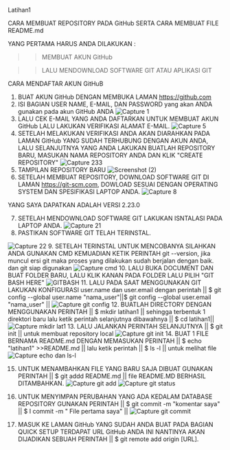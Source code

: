 Latihan1

CARA MEMBUAT REPOSITORY PADA GitHub  SERTA CARA MEMBUAT FILE README.md 

YANG PERTAMA HARUS ANDA DILAKUKAN :

>>MEMBUAT AKUN GitHub 

>>LALU MENDOWNLOAD SOFTWARE GIT ATAU APLIKASI GIT

CARA MENDAFTAR AKUN GitHuB

1. BUAT AKUN GitHub DENGAN MEMBUKA LAMAN https://github.com
2. ISI BAGIAN USER NAME, E-MAIL, DAN PASSWORD yang akan ANDA gunakan pada akun GitHub ANDA
![Capture 1](https://user-images.githubusercontent.com/56963083/67616964-8bc6d000-f808-11e9-9c41-30a219913337.PNG)
3. LALU CEK E-MAIL YANG ANDA DAFTARKAN UNTUK MEMBUAT AKUN GitHub LALU LAKUKAN VERIFIKASI ALAMAT E-MAIL.
![Capture 5](https://user-images.githubusercontent.com/56963083/67617101-dbf26200-f809-11e9-89bd-c6c93ec40342.PNG)
4. SETELAH MELAKUKAN VERIFIKASI ANDA AKAN DIARAHKAN PADA LAMAN GitHub YANG SUDAH TERHUBUNG DENGAN AKUN ANDA, LALU SELANJUTNYA YANG ANDA LAKUKAN BUATLAH REPOSITORY BARU, MASUKAN NAMA REPOSITORY ANDA DAN KLIK "CREATE REPOSITORY"
![Capture 233](https://user-images.githubusercontent.com/56963083/67617198-e5c89500-f80a-11e9-8a30-1479774f6310.PNG)
5. TAMPILAN REPOSITORY BARU
![Screenshot (2)](https://user-images.githubusercontent.com/56963083/67617245-64253700-f80b-11e9-8afb-cc390599342c.png)
6. SETELAH MEMBUAT REPOSITORY, DOWNLOAD SOFTWARE GIT DI LAMAN https://git-scm.com, DOWLOAD SESUAI DENGAN OPERATING SYSTEM DAN SPESIFIKASI LAPTOP ANDA.
![Capture 8](https://user-images.githubusercontent.com/56963083/67617308-18bf5880-f80c-11e9-82f8-d51a517522ad.PNG)

YANG SAYA DAPATKAN ADALAH VERSI 2.23.0

7. SETELAH MENDOWNLOAD SOFTWARE GIT LAKUKAN ISNTALASI PADA LAPTOP ANDA.
![Capture 21](https://user-images.githubusercontent.com/56963083/67617372-bca90400-f80c-11e9-9f58-cfdbaa294a99.PNG)
8. PASTIKAN SOFTWARE GIT TELAH TERINSTAL.

![Capture 22](https://user-images.githubusercontent.com/56963083/67617420-2a553000-f80d-11e9-94e5-12bf6eda009d.PNG)
9. SETELAH TERINSTAL UNTUK MENCOBANYA SILAHKAN ANDA GUNAKAN CMD KEMUADIAN KETIK PERINTAH git --version, jika muncul ersi git maka proses yang dilakukan sudah berjalan dengan baik. dan git siap digunakan
![Capture cmd](https://user-images.githubusercontent.com/56963083/67617486-cbdc8180-f80d-11e9-813b-3768f620a619.PNG)
10. LALU BUKA DOCUMENT DAN BUAT FOLDER BARU, LALU KLIK KANAN PADA FOLDER LALU PILIH "GIT BASH HERE"
![GITBASH](https://user-images.githubusercontent.com/56963083/67617603-d9463b80-f80e-11e9-9bf9-cc61ff45bf43.png)
11. LALU PADA SAAT MENGGUNAKAN GIT LAKUKAN KONFIGURASI user.name dan user.email dengan perintah || $ git config --global user.name "nama_user"||$ git config --global user.email "nama_user" ||
![Capture git config](https://user-images.githubusercontent.com/56963083/67617664-98025b80-f80f-11e9-97a4-939e01121257.png)
 12. BUATLAH DIRECTORY DENGAN MENGGUNAKAN PERINTAH || $ mkdir latihan1 || sehingga terbentuk 1 direktori baru lalu ketik perintah selanjutnya dibawahnya || $ cd latihan1||
![Capture mkdir lat1](https://user-images.githubusercontent.com/56963083/67617746-8d949180-f810-11e9-9dc2-5adedeead4ed.png)
13. LALU JALANKAN PERINTAH SELANJUTNYA || $ git init || untuk membuat repository local
![Capture git init](https://user-images.githubusercontent.com/56963083/67617755-a69d4280-f810-11e9-84c7-8a3a93360c92.png)
14. BUAT 1 FILE BERNAMA README.md DENGAN MEMASUKAN PERINTAH || $ echo "latihan1" >>README.md || lalu  ketik perintah || $ ls -l || untuk melihat file 
![Capture echo dan ls-l](https://user-images.githubusercontent.com/56963083/67617905-43acab00-f812-11e9-9983-19f6ddd6d2c2.png)

15. UNTUK MENAMBAHKAN FILE YANG BARU SAJA DIBUAT GUNAKAN PERINTAH || $ git addd README.md || file README.MD  BERHASIL DITAMBAHKAN.
![Capture git add](https://user-images.githubusercontent.com/56963083/67617945-b74eb800-f812-11e9-933e-34c2d1c72b30.png)
![Capture git status](https://user-images.githubusercontent.com/56963083/67618071-414b5080-f814-11e9-8535-244a9cf371ad.png)

 16. UNTUK MENYIMPAN PERUBAHAN YANG ADA KEDALAM DATABASE REPOSITORY GUNAKAN PERINTAH || $ git commit -m "komentar saya" || $ I commit -m " File pertama saya" ||
 ![Capture git commit](https://user-images.githubusercontent.com/56963083/67618063-28429f80-f814-11e9-9327-a28589f18c46.png)
17. MASUK KE LAMAN GitHub YANG SUDAH ANDA BUAT PADA BAGIAN QUICK SETUP  TERDAPAT URL GitHub ANDA INI NANTINYA AKAN DIJADIKAN SEBUAH PERINTAH  || $ git remote add origin [URL].
